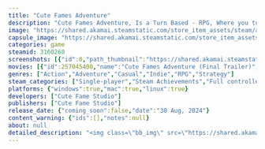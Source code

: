 ```yaml
---
title: "Cute Fames Adventure"
description: "Cute Fames Adventure, Is a Turn Based - RPG, Where you turn back into a human! Utilizing two protagonists to fight, Run and discover new areas! With the game's story, The main goal is to find a way to return to normal."
image: "https://shared.akamai.steamstatic.com/store_item_assets/steam/apps/3160260/header.jpg?t=1732227047"
capsule_image: "https://shared.akamai.steamstatic.com/store_item_assets/steam/apps/3160260/1d2e832d1674ccab7f242e39e44cbde46575dbfb/capsule_231x87.jpg?t=1732227047"
categories: game
steamid: 3160260
screenshots: [{"id":0,"path_thumbnail":"https://shared.akamai.steamstatic.com/store_item_assets/steam/apps/3160260/ss_7ba5d69ebbc303d0ac121cbcea57cac1dc51d058.600x338.jpg?t=1732227047","path_full":"https://shared.akamai.steamstatic.com/store_item_assets/steam/apps/3160260/ss_7ba5d69ebbc303d0ac121cbcea57cac1dc51d058.1920x1080.jpg?t=1732227047"},{"id":1,"path_thumbnail":"https://shared.akamai.steamstatic.com/store_item_assets/steam/apps/3160260/ss_4638b29ec8cb4991bf5a439099018d204191977d.600x338.jpg?t=1732227047","path_full":"https://shared.akamai.steamstatic.com/store_item_assets/steam/apps/3160260/ss_4638b29ec8cb4991bf5a439099018d204191977d.1920x1080.jpg?t=1732227047"},{"id":2,"path_thumbnail":"https://shared.akamai.steamstatic.com/store_item_assets/steam/apps/3160260/ss_1b5a19624e685dbeedaef58d62a3866a79d0a9ad.600x338.jpg?t=1732227047","path_full":"https://shared.akamai.steamstatic.com/store_item_assets/steam/apps/3160260/ss_1b5a19624e685dbeedaef58d62a3866a79d0a9ad.1920x1080.jpg?t=1732227047"},{"id":3,"path_thumbnail":"https://shared.akamai.steamstatic.com/store_item_assets/steam/apps/3160260/ss_4af0154c0f6001b0ef879c5898cbc39ba84239ad.600x338.jpg?t=1732227047","path_full":"https://shared.akamai.steamstatic.com/store_item_assets/steam/apps/3160260/ss_4af0154c0f6001b0ef879c5898cbc39ba84239ad.1920x1080.jpg?t=1732227047"},{"id":4,"path_thumbnail":"https://shared.akamai.steamstatic.com/store_item_assets/steam/apps/3160260/ss_34f414265f6ca2163934dc072a1c346a9bfa9794.600x338.jpg?t=1732227047","path_full":"https://shared.akamai.steamstatic.com/store_item_assets/steam/apps/3160260/ss_34f414265f6ca2163934dc072a1c346a9bfa9794.1920x1080.jpg?t=1732227047"}]
movies: [{"id":257045400,"name":"Cute Fames Adventure (Final Trailer)","thumbnail":"https://shared.akamai.steamstatic.com/store_item_assets/steam/apps/257045400/movie.293x165.jpg?t=1724450168","webm":{"480":"http://video.akamai.steamstatic.com/store_trailers/257045400/movie480_vp9.webm?t=1724450168","max":"http://video.akamai.steamstatic.com/store_trailers/257045400/movie_max_vp9.webm?t=1724450168"},"mp4":{"480":"http://video.akamai.steamstatic.com/store_trailers/257045400/movie480.mp4?t=1724450168","max":"http://video.akamai.steamstatic.com/store_trailers/257045400/movie_max.mp4?t=1724450168"},"highlight":true},{"id":257045042,"name":"Cute Fames Adventure (Launch Trailer)","thumbnail":"https://shared.akamai.steamstatic.com/store_item_assets/steam/apps/257045042/movie.293x165.jpg?t=1723832378","webm":{"480":"http://video.akamai.steamstatic.com/store_trailers/257045042/movie480_vp9.webm?t=1723832378","max":"http://video.akamai.steamstatic.com/store_trailers/257045042/movie_max_vp9.webm?t=1723832378"},"mp4":{"480":"http://video.akamai.steamstatic.com/store_trailers/257045042/movie480.mp4?t=1723832378","max":"http://video.akamai.steamstatic.com/store_trailers/257045042/movie_max.mp4?t=1723832378"},"highlight":true}]
genres: ["Action","Adventure","Casual","Indie","RPG","Strategy"]
steam_categories: ["Single-player","Steam Achievements","Full controller support","Steam Cloud","Remote Play on Phone","Remote Play on Tablet","Remote Play on TV","Family Sharing"]
platforms: {"windows":true,"mac":true,"linux":true}
developers: ["Cute Fame Studio"]
publishers: ["Cute Fame Studio"]
release_date: {"coming_soon":false,"date":"30 Aug, 2024"}
content_warning: {"ids":[],"notes":null}
about: null
detailed_description: "<img class=\"bb_img\" src=\"https://shared.akamai.steamstatic.com/store_item_assets/steam/apps/3160260/extras/AboutTheGameBanner.png?t=1732227047\" /><br><br><strong>Cute Fames Adventure</strong>, An 2.5D <strong>RPG</strong> Adventure! Set in a town with <i>no name</i>.. But, In this adventure. Your main focus is to help the protagonist turn back into what he originally was!, Instead of this <i>cutesy</i> dog-like form.<br><br>The main <strong>importance</strong> lies in the cast. And their mission is to turn back into humans! The 2 boys have changed into some cute-looking dogs! But this was never how they originally looked. So you are tasked with battling away through environments, And freeing them out of this form! They also demonstrate their true strength.<br><br><img class=\"bb_img\" src=\"https://shared.akamai.steamstatic.com/store_item_assets/steam/apps/3160260/extras/GameplayBanner.png?t=1732227047\" /><br><br>The gameplay utilizes turn-based combat, integrating itself with the story, And utilizing it to progress the game in more ways. The gameplay is RPG-focused, having you take on quests, defeat enemies, and level up by just fighting like any other game, But battles, And actively seeking battles. Levels up your player to gain new skills, Such as, &quot;Tail Whip,&quot; &quot;Taunt&quot;, And a &quot;Dance&quot; skill. Which will need to be timed for usage!<br>-Combat features an on-screen turn counter so you will always know who will attack when<br>-Free Roam sections always try making the player search around areas more for any hidden items or places that help explain the <i>Current Location</i>.<br><br><img class=\"bb_img\" src=\"https://shared.akamai.steamstatic.com/store_item_assets/steam/apps/3160260/extras/FeaturesBanner.png?t=1732227047\" /><br><br><ul class=\"bb_ul\"><li><u>• Mod Support X Controller Support/Rumble Support</u></li><li><u>• Boss Rush</u></li><li><u>• Achievements + Steam Achievements</u></li><li><u>• 3D and 2D Gameplay Combined!</u></li><li><u>• 4+ Hours of content</u></li><li><u>• Voice Acting</u></li><li><u>• Accessibility Options</u></li></ul>"
---
```


